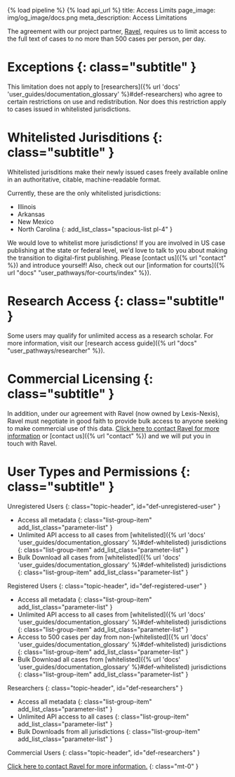 {% load pipeline %}
{% load api_url %}
title: Access Limits 
page_image: img/og_image/docs.png
meta_description: Access Limitations

The agreement with our project partner, [Ravel](http://ravellaw.com), requires us to limit access to the full
text of cases to no more than 500 cases per person, per day.

# Exceptions  {: class="subtitle" }
This limitation does not apply to 
[researchers]({% url 'docs' 'user_guides/documentation_glossary' %}#def-researchers) who agree to certain 
restrictions on use and redistribution. Nor does this restriction apply to cases issued in whitelisted jurisdictions.

# Whitelisted Jurisditions {: class="subtitle" }
Whitelisted jurisditions make their newly issued cases freely available online in an authoritative, citable, 
machine-readable format. 

Currently, these are the only whitelisted jurisdictions:
 
* Illinois
* Arkansas
* New Mexico
* North Carolina 
{: add_list_class="spacious-list pl-4" }
 
We would love to whitelist more jurisdictions! If you are involved in US case publishing at the state or federal level,
we'd love to talk to you about making the transition to digital-first publishing. Please 
[contact us]({% url "contact" %}) and introduce yourself! Also, check out our 
[information for courts]({% url "docs" "user_pathways/for-courts/index" %}).
  
# Research Access {: class="subtitle" }
Some users may qualify for unlimited access as a research scholar. For more information, visit our 
[research access guide]({% url "docs" "user_pathways/researcher" %}).


# Commercial Licensing {: class="subtitle" }

In addition, under our agreement with Ravel (now owned by Lexis-Nexis), Ravel must negotiate in good faith to provide 
bulk access to anyone seeking to make commercial use of this data. 
[Click here to contact Ravel for more information](http://info.ravellaw.com/contact-us-form) or 
[contact us]({% url "contact" %}) and we will put you in touch with Ravel.


# User Types and Permissions {: class="subtitle" }

Unregistered Users
{: class="topic-header", id="def-unregistered-user" }

* Access all metadata
{: class="list-group-item" add_list_class="parameter-list" }
* Unlimited API access to all cases from [whitelisted]({% url 'docs' 'user_guides/documentation_glossary' %}#def-whitelisted) jurisdictions
{: class="list-group-item" add_list_class="parameter-list" }
* Bulk Download all cases from [whitelisted]({% url 'docs' 'user_guides/documentation_glossary' %}#def-whitelisted) jurisdictions
{: class="list-group-item" add_list_class="parameter-list" }

Registered Users
{: class="topic-header", id="def-registered-user" }

* Access all metadata
{: class="list-group-item" add_list_class="parameter-list" }
* Unlimited API access to all cases from [whitelisted]({% url 'docs' 'user_guides/documentation_glossary' %}#def-whitelisted) jurisdictions
{: class="list-group-item" add_list_class="parameter-list" }
* Access to 500 cases per day from non-[whitelisted]({% url 'docs' 'user_guides/documentation_glossary' %}#def-whitelisted) jurisdictions
{: class="list-group-item" add_list_class="parameter-list" }
* Bulk Download all cases from [whitelisted]({% url 'docs' 'user_guides/documentation_glossary' %}#def-whitelisted) jurisdictions
{: class="list-group-item" add_list_class="parameter-list" }


Researchers
{: class="topic-header", id="def-researchers" }

* Access all metadata
{: class="list-group-item" add_list_class="parameter-list" }
* Unlimited API access to all cases
{: class="list-group-item" add_list_class="parameter-list" }
* Bulk Downloads from all jurisdictions
{: class="list-group-item" add_list_class="parameter-list" }

Commercial Users
{: class="topic-header", id="def-researchers" }

[Click here to contact Ravel for more information.](http://info.ravellaw.com/contact-us-form)
{: class="mt-0" }
